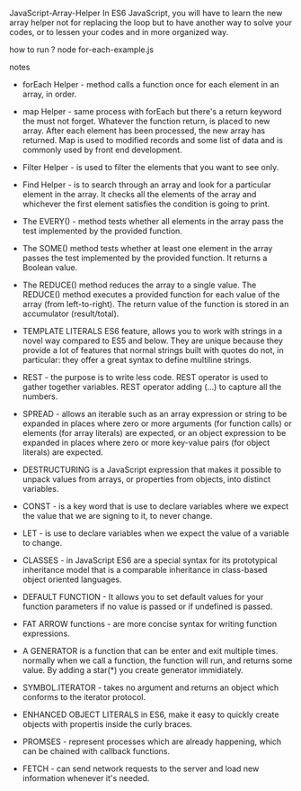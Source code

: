 JavaScript-Array-Helper
In ES6 JavaScript, you will have to learn the new array helper not for replacing the loop but to have another way to solve your codes, or to lessen your codes and in more organized way.

how to run ?
node for-each-example.js

notes
- forEach Helper - method calls a function once for each element in an array, in order.

- map Helper - same process with forEach but there's a return keyword the must not forget. Whatever the function return, is placed to new array. After each element has been processed, the new array has returned. Map is used to modified records and some list of data and is commonly used by front end development.

- Filter Helper - is used to filter the elements that you want to see only.

- Find Helper - is to search through an array and look for a particular element in the array. It checks all the elements of the array and whichever the first element satisfies the condition is going to print.

- The EVERY() - method tests whether all elements in the array pass the test implemented by the provided function.
- The SOME() method tests whether at least one element in the array passes the test implemented by the provided function. It returns a Boolean value.
- The REDUCE() method reduces the array to a single value. The REDUCE() method executes a provided function for each value of the array (from left-to-right). The return value of the function is stored in an accumulator (result/total).
- TEMPLATE LITERALS ES6 feature, allows you to work with strings in a novel way compared to ES5 and below. They are unique because they provide a lot of features that normal strings built with quotes do not, in particular: they offer a great syntax to define multiline strings.
- REST - the purpose is to write less code. REST operator is used to gather together variables. REST operator adding (...) to capture all the numbers.
- SPREAD - allows an iterable such as an array expression or string to be expanded in places where zero or more arguments (for function calls) or elements (for array literals) are expected, or an object expression to be expanded in places where zero or more key-value pairs (for object literals) are expected.
- DESTRUCTURING is a JavaScript expression that makes it possible to unpack values from arrays, or properties from objects, into distinct variables.
- CONST - is a key word that is use to declare variables where we expect the value that we are signing to it, to never change.
- LET - is use to declare variables when we expect the value of a variable to change.
- CLASSES - in JavaScript ES6 are a special syntax for its prototypical inheritance model that is a comparable inheritance in class-based object oriented languages.
- DEFAULT FUNCTION - It allows you to set default values for your function parameters if no value is passed or if undefined is passed.
- FAT ARROW functions - are more concise syntax for writing function expressions.
- A GENERATOR is a function that can be enter and exit multiple times. normally when we call a function, the function will run, and returns some value. By adding a star(*) you create generator immidiately.
- SYMBOL.ITERATOR - takes no argument and returns an object which conforms to the iterator protocol.
- ENHANCED OBJECT LITERALS in ES6, make it easy to quickly create objects with propertis inside the curly braces.
- PROMSES - represent processes which are already happening, which can be chained with callback functions.
- FETCH - can send network requests to the server and load new information whenever it's needed.